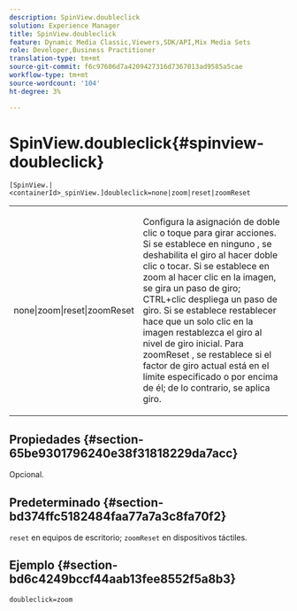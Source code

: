 ```yaml
---
description: SpinView.doubleclick
solution: Experience Manager
title: SpinView.doubleclick
feature: Dynamic Media Classic,Viewers,SDK/API,Mix Media Sets
role: Developer,Business Practitioner
translation-type: tm+mt
source-git-commit: f6c97606d7a4209427316d7367013ad9585a5cae
workflow-type: tm+mt
source-wordcount: '104'
ht-degree: 3%

---
```



# SpinView.doubleclick{#spinview-doubleclick}

`[SpinView.|<containerId>_spinView.]doubleclick=none|zoom|reset|zoomReset`

<table id="table_2D828A5750644B9CB95A2989C36F15F1"> 
 <tbody> 
  <tr> 
   <td colname="col1"> <p> <span class="codeph"> none|zoom|reset|zoomReset  </span> </p> </td> 
   <td colname="col2"> <p> Configura la asignación de doble clic o toque para girar acciones. Si se establece en <span class="codeph"> ninguno </span> , se deshabilita el giro al hacer doble clic o tocar. Si se establece en <span class="codeph"> zoom </span> al hacer clic en la imagen, se gira un paso de giro; CTRL+clic despliega un paso de giro. Si se establece <span class="codeph"> restablecer </span> hace que un solo clic en la imagen restablezca el giro al nivel de giro inicial. Para <span class="codeph"> zoomReset </span>, se restablece si el factor de giro actual está en el límite especificado o por encima de él; de lo contrario, se aplica giro. </p> </td> 
  </tr> 
 </tbody> 
</table>

## Propiedades {#section-65be9301796240e38f31818229da7acc}

Opcional.

## Predeterminado {#section-bd374ffc5182484faa77a7a3c8fa70f2}

`reset` en equipos de escritorio;  `zoomReset` en dispositivos táctiles.

## Ejemplo {#section-bd6c4249bccf44aab13fee8552f5a8b3}

`doubleclick=zoom`
